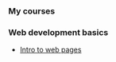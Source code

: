 ### My courses

### Web development basics

- [Intro to web pages](https://myinstructor.github.io/Courses/web_dev_1.html)
